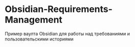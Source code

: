 # Obsidian-Requirements-Management
Пример ваулта Obsidian для работы над требованиями и пользовательскими историями
